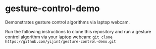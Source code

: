 # gesture-control-demo
Demonstrates gesture control algorithms via laptop webcam.

Run the following instructions to clone this repository and run a gesture control algorithm via your laptop webcam:
`git clone https://github.com/yijint/gesture-control-demo.git`